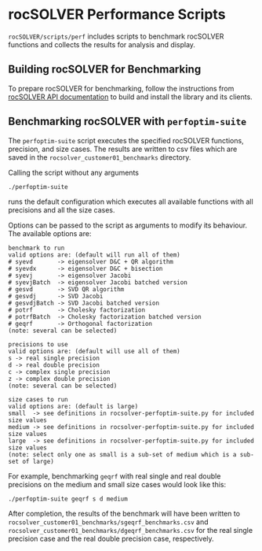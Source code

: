 # rocSOLVER Performance Scripts

`rocSOLVER/scripts/perf` includes scripts to benchmark rocSOLVER functions and collects the results for analysis and display.

## Building rocSOLVER for Benchmarking

To prepare rocSOLVER for benchmarking, follow the instructions from [rocSOLVER API documentation](https://rocm.docs.amd.com/projects/rocSOLVER/en/latest/installation/installlinux.html#install-linux) to build and install the library and its clients.

## Benchmarking rocSOLVER with `perfoptim-suite`

The `perfoptim-suite` script executes the specified rocSOLVER functions, precision, and size cases. The results are written to csv files which are saved in the `rocsolver_customer01_benchmarks` directory.

Calling the script without any arguments
```
./perfoptim-suite
```
runs the default configuration which executes all available functions with all precisions and all the size cases.

Options can be passed to the script as arguments to modify its behaviour. The available options are:
```
benchmark to run
valid options are: (default will run all of them)
# syevd       -> eigensolver D&C + QR algorithm
# syevdx      -> eigensolver D&C + bisection
# syevj       -> eigensolver Jacobi
# syevjBatch  -> eigensolver Jacobi batched version
# gesvd       -> SVD QR algorithm
# gesvdj      -> SVD Jacobi
# gesvdjBatch -> SVD Jacobi batched version
# potrf       -> Cholesky factorization
# potrfBatch  -> Cholesky factorization batched version
# geqrf       -> Orthogonal factorization
(note: several can be selected)

precisions to use
valid options are: (default will use all of them)
s -> real single precision
d -> real double precision
c -> complex single precision
z -> complex double precision
(note: several can be selected)

size cases to run
valid options are: (default is large)
small  -> see definitions in rocsolver-perfoptim-suite.py for included size values
medium -> see definitions in rocsolver-perfoptim-suite.py for included size values
large  -> see definitions in rocsolver-perfoptim-suite.py for included size values
(note: select only one as small is a sub-set of medium which is a sub-set of large)
```

For example, benchmarking `geqrf` with real single and real double precisions on the medium and small size cases would look like this:
```
./perfoptim-suite geqrf s d medium
```
After completion, the results of the benchmark will have been written to `rocsolver_customer01_benchmarks/sgeqrf_benchmarks.csv` and `rocsolver_customer01_benchmarks/dgeqrf_benchmarks.csv` for the real single precision case and the real double precision case, respectively.

